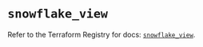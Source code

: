 # `snowflake_view`

Refer to the Terraform Registry for docs: [`snowflake_view`](https://registry.terraform.io/providers/snowflake-labs/snowflake/0.93.0/docs/resources/view).
